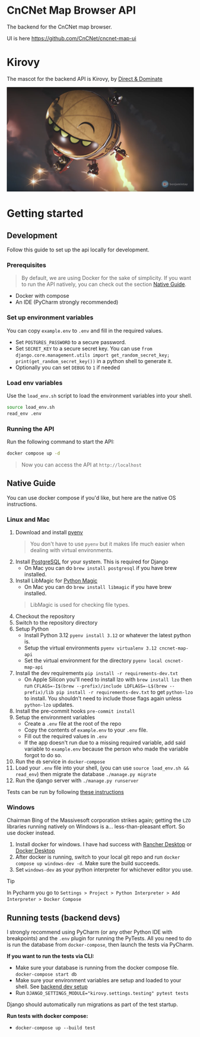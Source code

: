 # CnCNet Map Browser API


The backend for the CnCNet map browser.

UI is here https://github.com/CnCNet/cncnet-map-ui


# Kirovy


The mascot for the backend API is Kirovy, by [Direct & Dominate](https://www.youtube.com/@DirectandDominate)

![Kirovy enjoying his job](docs/images/kirovy_direct_and_dominate.png)

# Getting started

## Development

Follow this guide to set up the api locally for development.

### Prerequisites

> By default, we are using Docker for the sake of simplicity. If you want to run the API natively, you can check out the section [Native Guide](#native-guide).

- Docker with compose
- An IDE (PyCharm strongly recommended)

### Set up environment variables

You can copy `example.env` to `.env` and fill in the required values.

- Set `POSTGRES_PASSWORD` to a secure password.
- Set `SECRET_KEY` to a secure secret key. You can use `from django.core.management.utils import get_random_secret_key; print(get_random_secret_key())` in a python shell to generate it.
- Optionally you can set `DEBUG` to `1` if needed

### Load env variables

Use the `load_env.sh` script to load the environment variables into your shell.

```bash
source load_env.sh
read_env .env
```

### Running the API

Run the following command to start the API:

```bash
docker compose up -d
```

> Now you can access the API at `http://localhost`

## Native Guide

You can use docker compose if you'd like, but here are the native OS instructions.

### Linux and Mac

1. Download and install [pyenv](https://github.com/pyenv/pyenv)
   > You don't have to use `pyenv` but it makes life much easier when dealing with virtual environments.
2. Install [PostgreSQL](https://www.postgresql.org/) for your system. This is required for Django
   - On Mac you can do `brew install postgresql` if you have brew installed.
3. Install LibMagic for [Python Magic](https://github.com/ahupp/python-magic)
   - On Mac you can do `brew install libmagic` if you have brew installed.
   > LibMagic is used for checking file types.
4. Checkout the repository
5. Switch to the repository directory
6. Setup Python
   - Install Python 3.12 `pyenv install 3.12` or whatever the latest python is.
   - Setup the virtual environments `pyenv virtualenv 3.12 cncnet-map-api`
   - Set the virtual environment for the directory `pyenv local cncnet-map-api`
7. Install the dev requirements `pip install -r requirements-dev.txt`
   -  On Apple Silicon you'll need to install lzo with `brew install lzo` then run
      `CFLAGS=-I$(brew --prefix)/include LDFLAGS=-L$(brew --prefix)/lib pip install -r requirements-dev.txt`
      to get `python-lzo` to install. You shouldn't need to include those flags again unless `python-lzo` updates.
8. Install the pre-commit hooks `pre-commit install`
9. Setup the environment variables
   - Create a `.env` file at the root of the repo
   - Copy the contents of `example.env` to your `.env` file.
   - Fill out the required values in `.env`
   - If the app doesn't run due to a missing required variable, add said variable to `example.env` because the person
   who made the variable forgot to do so.
10. Run the `db` service in `docker-compose`
11. Load your `.env` file into your shell, (you can use `source load_env.sh && read_env`)<a name="load-shell-env"></a>
then migrate the database `./manage.py migrate`
12. Run the django server with `./manage.py runserver`

Tests can be run by following [these instructions](#running-tests-backend-devs)


### Windows

Chairman Bing of the Massivesoft corporation strikes again; getting the `LZO` libraries running
natively on Windows is a... less-than-pleasant effort. So use docker instead.

1. Install docker for windows. I have had success with [Rancher Desktop](https://rancherdesktop.io/)
   or [Docker Desktop](https://docs.docker.com/desktop/setup/install/windows-install/)
2. After docker is running, switch to your local git repo and run `docker compose up windows-dev -d`.
   Make sure the build succeeds.
3. Set `windows-dev` as your python interpreter for whichever editor you use.

> [!TIP]
> In Pycharm you go to `Settings > Project > Python Interpreter > Add Interpreter > Docker Compose`


## Running tests (backend devs)

I strongly recommend using PyCharm (or any other Python IDE with breakpoints) and the `.env` plugin for running the PyTests.
All you need to do is run the database from `docker-compose`, then launch the tests via PyCharm.

**If you want to run the tests via CLI:**

- Make sure your database is running from the docker compose file. `docker-compose start db`
- Make sure your environment variables are setup and loaded to your shell. See [backend dev setup](#load-shell-env)
- Run `DJANGO_SETTINGS_MODULE="kirovy.settings.testing" pytest tests`

Django should automatically run migrations as part of the test startup.

**Run tests with docker compose:**

- `docker-compose up --build test`
